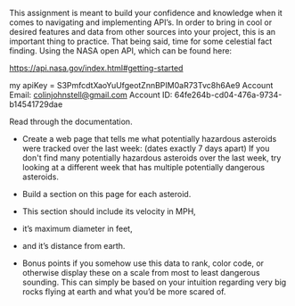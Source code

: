 This assignment is meant to build your confidence and knowledge when it comes to navigating and implementing API’s. In order to bring in cool or desired features and data from other sources into your project, this is an important thing to practice. That being said, time for some celestial fact finding. Using the NASA open API, which can be found here:

https://api.nasa.gov/index.html#getting-started

my apiKey = S3PmfcdtXaoYuUfgeotZnnBPIM0aR73Tvc8h6Ae9
Account Email: colinjohnstell@gmail.com
Account ID: 64fe264b-cd04-476a-9734-b14541729dae

Read through the documentation.
- Create a web page that tells me what potentially hazardous asteroids were tracked over the last week: (dates exactly 7 days apart)
If you don't find many potentially hazardous asteroids over the last week, try looking at a different week that has multiple potentially dangerous asteroids.

- Build a section on this page for each asteroid.
- This section should include its velocity in MPH,
- it’s maximum diameter in feet,
- and it’s distance from earth.
- Bonus points if you somehow use this data to rank, color code, or otherwise display these on a scale from most to least dangerous sounding. This can simply be based on your intuition regarding very big rocks flying at earth and what you’d be more scared of.
